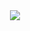 <div align="center">
  <img src="https://github.com/user-attachments/assets/7a7e0b18-0d5f-452f-bb70-ad4d87f277be",alt="lerolero-4x",width="400">
</div>
